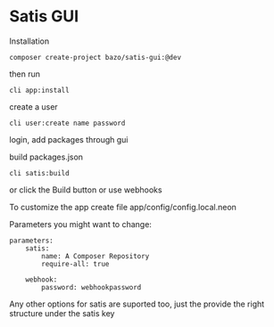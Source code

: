 Satis GUI
=======================

Installation

    composer create-project bazo/satis-gui:@dev

then run

    cli app:install

create a user

    cli user:create name password

login, add packages through gui

build packages.json

    cli satis:build

or click the Build button
or use webhooks


To customize the app create file app/config/config.local.neon

Parameters you might want to change:

    parameters:
        satis:
            name: A Composer Repository
            require-all: true

        webhook:
            password: webhookpassword

Any other options for satis are suported too, just the provide the right structure under the satis key
